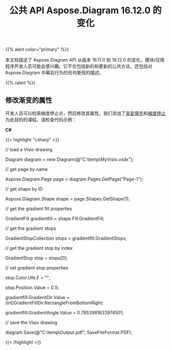 ﻿---
title: 公共 API Aspose.Diagram 16.12.0 的变化
type: docs
weight: 10
url: /zh/net/public-api-changes-in-aspose-diagram-16-12-0/
---
{{% alert color="primary" %}} 

本文档描述了 Aspose.Diagram API 从版本 16.11.0 到 16.12.0 的变化，模块/应用程序开发人员可能会感兴趣。它不仅包括新的和更新的公共方法，还包括对 Aspose.Diagram 中幕后行为的任何更改的描述。

{{% /alert %}} 
## **修改渐变的属性**
开发人员可以检索梯度停止点，然后修改其属性。我们添加了[渐变填充](http://www.aspose.com/api/net/diagram/aspose.diagram/gradientfill)和[梯度停止](http://www.aspose.com/api/net/diagram/aspose.diagram/gradientstop)为此目的的课程。请检查代码示例：

**C#**

{{< highlight "csharp" >}}

 // load a Visio drawing

Diagram diagram = new Diagram(@"C:\temp\MyVisio.vsdx");

// get page by name

Aspose.Diagram.Page page = diagram.Pages.GetPage("Page-1");

// get shape by ID

Aspose.Diagram.Shape shape = page.Shapes.GetShape(1);

// get the gradient fill properties

GradientFill gradientfill = shape.Fill.GradientFill;

// get the gradient stops

GradientStopCollection stops = gradientfill.GradientStops;

// get the gradient stop by index

GradientStop stop = stops[0];

// set gradient stop properties

stop.Color.Ufe.F = "";

stop.Position.Value = 0.5;

gradientfill.GradientDir.Value = (int)GradientFillDir.RectangleFromBottomRight;

gradientfill.GradientAngle.Value = 0.7853981633974501;

// save the Visio drawing

diagram.Save(@"C:\temp\Output.pdf", SaveFileFormat.PDF);

{{< /highlight >}}
